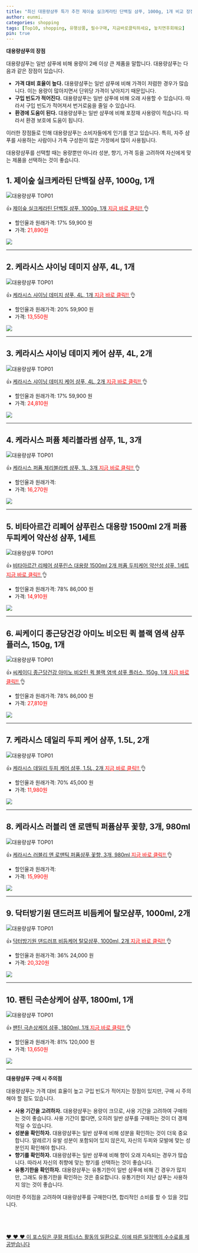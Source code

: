 ```yaml
---
title: "최신 대용량샴푸 특가 추천 제이숲 실크케라틴 단백질 샴푸, 1000g, 1개 비교 장점"
author: eunmi.
categories: shopping
tags: [Top10, shopping, 유행상품, 필수구매, 지금바로클릭하세요, 놓치면후회해요]
pin: true
---
```

**대용량샴푸의 장점**

대용량샴푸는 일반 샴푸에 비해 용량이 2배 이상 큰 제품을 말합니다. 대용량샴푸는 다음과 같은 장점이 있습니다.

* **가격 대비 효율이 높다.** 대용량샴푸는 일반 샴푸에 비해 가격이 저렴한 경우가 많습니다. 이는 용량이 많아지면서 단위당 가격이 낮아지기 때문입니다.
* **구입 빈도가 적어진다.** 대용량샴푸는 일반 샴푸에 비해 오래 사용할 수 있습니다. 따라서 구입 빈도가 적어져서 번거로움을 줄일 수 있습니다.
* **환경에 도움이 된다.** 대용량샴푸는 일반 샴푸에 비해 포장재 사용량이 적습니다. 따라서 환경 보호에 도움이 됩니다.

이러한 장점들로 인해 대용량샴푸는 소비자들에게 인기를 얻고 있습니다. 특히, 자주 샴푸를 사용하는 사람이나 가족 구성원이 많은 가정에서 많이 사용됩니다.

대용량샴푸를 선택할 때는 용량뿐만 아니라 성분, 향기, 가격 등을 고려하여 자신에게 맞는 제품을 선택하는 것이 좋습니다.

   

## 1. 제이숲 실크케라틴 단백질 샴푸, 1000g, 1개

![대용량샴푸 TOP01](https://thumbnail9.coupangcdn.com/thumbnails/remote/230x230ex/image/retail/images/5891976117176072-8105b91f-dfad-4e4d-8483-4b246e2f94f5.jpg)


👍 [제이숲 실크케라틴 단백질 샴푸, 1000g, 1개 <font color=red> 지금 바로 클릭!! </font> ](https://link.coupang.com/re/AFFSDP?lptag=AF3617701&subid=GithubCoopas&pageKey=54624051&traceid=V0-153&itemId=190592156&vendorItemId=72423711159) 👌 


- 할인율과 원래가격: 17%  59,900   원
- 가격: <span style='color:red'>21,890원</span>

[![](/discount_price.png)](https://link.coupang.com/re/AFFSDP?lptag=AF3617701&subid=GithubCoopas&pageKey=54624051&traceid=V0-153&itemId=190592156&vendorItemId=72423711159)

---


   

## 2. 케라시스 샤이닝 데미지 샴푸, 4L, 1개

![대용량샴푸 TOP01](https://thumbnail10.coupangcdn.com/thumbnails/remote/230x230ex/image/retail/images/212212081355735-7e0c0f00-a280-4d2a-8767-784d6a3b1ed3.jpg)


👍 [케라시스 샤이닝 데미지 샴푸, 4L, 1개 <font color=red> 지금 바로 클릭!! </font> ](https://link.coupang.com/re/AFFSDP?lptag=AF3617701&subid=GithubCoopas&pageKey=309381879&traceid=V0-153&itemId=18150895378&vendorItemId=5388768025) 👌 


- 할인율과 원래가격: 20%  59,900   원
- 가격: <span style='color:red'>13,550원</span>

[![](/discount_price.png)](https://link.coupang.com/re/AFFSDP?lptag=AF3617701&subid=GithubCoopas&pageKey=309381879&traceid=V0-153&itemId=18150895378&vendorItemId=5388768025)

---


   

## 3. 케라시스 샤이닝 데미지 케어 샴푸, 4L, 2개

![대용량샴푸 TOP01](https://thumbnail10.coupangcdn.com/thumbnails/remote/230x230ex/image/retail/images/6356248716327967-9251d994-ef2c-480a-a241-81444116474b.jpg)


👍 [케라시스 샤이닝 데미지 케어 샴푸, 4L, 2개 <font color=red> 지금 바로 클릭!! </font> ](https://link.coupang.com/re/AFFSDP?lptag=AF3617701&subid=GithubCoopas&pageKey=309381879&traceid=V0-153&itemId=18305030&vendorItemId=85072864205) 👌 


- 할인율과 원래가격: 17%  59,900   원
- 가격: <span style='color:red'>24,810원</span>

[![](/discount_price.png)](https://link.coupang.com/re/AFFSDP?lptag=AF3617701&subid=GithubCoopas&pageKey=309381879&traceid=V0-153&itemId=18305030&vendorItemId=85072864205)

---


   

## 4. 케라시스 퍼퓸 체리블라썸 샴푸, 1L, 3개

![대용량샴푸 TOP01](https://thumbnail10.coupangcdn.com/thumbnails/remote/230x230ex/image/retail/images/8475203990925693-ece47c6d-62d9-4c52-a11e-190b028cf283.jpg)


👍 [케라시스 퍼퓸 체리블라썸 샴푸, 1L, 3개 <font color=red> 지금 바로 클릭!! </font> ](https://link.coupang.com/re/AFFSDP?lptag=AF3617701&subid=GithubCoopas&pageKey=6424733410&traceid=V0-153&itemId=18626870454&vendorItemId=71969868973) 👌 


- 할인율과 원래가격: 
- 가격: <span style='color:red'>16,270원</span>

[![](/discount_price.png)](https://link.coupang.com/re/AFFSDP?lptag=AF3617701&subid=GithubCoopas&pageKey=6424733410&traceid=V0-153&itemId=18626870454&vendorItemId=71969868973)

---


   

## 5. 비타아르간 리페어 샴푸린스 대용량 1500ml 2개 퍼퓸 두피케어 약산성 샴푸, 1세트

![대용량샴푸 TOP01](https://thumbnail8.coupangcdn.com/thumbnails/remote/230x230ex/image/vendor_inventory/cfc0/de4f000cef266ce195fcf1c8b6a66646348df7b21f2760076a9153e7b1de.jpg)


👍 [비타아르간 리페어 샴푸린스 대용량 1500ml 2개 퍼퓸 두피케어 약산성 샴푸, 1세트 <font color=red> 지금 바로 클릭!! </font> ](https://link.coupang.com/re/AFFSDP?lptag=AF3617701&subid=GithubCoopas&pageKey=7536956692&traceid=V0-153&itemId=19803575157&vendorItemId=79560622983) 👌 


- 할인율과 원래가격: 78%  86,000   원
- 가격: <span style='color:red'>14,910원</span>

[![](/discount_price.png)](https://link.coupang.com/re/AFFSDP?lptag=AF3617701&subid=GithubCoopas&pageKey=7536956692&traceid=V0-153&itemId=19803575157&vendorItemId=79560622983)

---


   

## 6. 씨케이디 종근당건강 아미노 비오틴 퀵 블랙 염색 샴푸 플러스, 150g, 1개

![대용량샴푸 TOP01](https://thumbnail6.coupangcdn.com/thumbnails/remote/230x230ex/image/retail/images/632216987900272-a56470dc-dd97-49ed-9fa4-b0a0e238891c.jpg)


👍 [씨케이디 종근당건강 아미노 비오틴 퀵 블랙 염색 샴푸 플러스, 150g, 1개 <font color=red> 지금 바로 클릭!! </font> ](https://link.coupang.com/re/AFFSDP?lptag=AF3617701&subid=GithubCoopas&pageKey=7262173305&traceid=V0-153&itemId=18532427081&vendorItemId=85670784408) 👌 


- 할인율과 원래가격: 78%  86,000   원
- 가격: <span style='color:red'>27,810원</span>

[![](/discount_price.png)](https://link.coupang.com/re/AFFSDP?lptag=AF3617701&subid=GithubCoopas&pageKey=7262173305&traceid=V0-153&itemId=18532427081&vendorItemId=85670784408)

---


   

## 7. 케라시스 데일리 두피 케어 샴푸, 1.5L, 2개

![대용량샴푸 TOP01](https://thumbnail9.coupangcdn.com/thumbnails/remote/230x230ex/image/retail/images/1fafbbec-b039-4fac-a09f-8378825e9423736481844785514348.png)


👍 [케라시스 데일리 두피 케어 샴푸, 1.5L, 2개 <font color=red> 지금 바로 클릭!! </font> ](https://link.coupang.com/re/AFFSDP?lptag=AF3617701&subid=GithubCoopas&pageKey=126152620&traceid=V0-153&itemId=16923431231&vendorItemId=85322506782) 👌 


- 할인율과 원래가격: 70%  45,000   원
- 가격: <span style='color:red'>11,980원</span>

[![](/discount_price.png)](https://link.coupang.com/re/AFFSDP?lptag=AF3617701&subid=GithubCoopas&pageKey=126152620&traceid=V0-153&itemId=16923431231&vendorItemId=85322506782)

---


   

## 8. 케라시스 러블리 앤 로맨틱 퍼퓸샴푸 꽃향, 3개, 980ml

![대용량샴푸 TOP01](https://thumbnail7.coupangcdn.com/thumbnails/remote/230x230ex/image/retail/images/552289089724582-9f2fc0aa-e9af-4071-98e2-2a0581e1a665.jpg)


👍 [케라시스 러블리 앤 로맨틱 퍼퓸샴푸 꽃향, 3개, 980ml <font color=red> 지금 바로 클릭!! </font> ](https://link.coupang.com/re/AFFSDP?lptag=AF3617701&subid=GithubCoopas&pageKey=7151994731&traceid=V0-153&itemId=18626823963&vendorItemId=70408875361) 👌 


- 할인율과 원래가격: 
- 가격: <span style='color:red'>15,990원</span>

[![](/discount_price.png)](https://link.coupang.com/re/AFFSDP?lptag=AF3617701&subid=GithubCoopas&pageKey=7151994731&traceid=V0-153&itemId=18626823963&vendorItemId=70408875361)

---


   

## 9. 닥터방기원 댄드러프 비듬케어 탈모샴푸, 1000ml, 2개

![대용량샴푸 TOP01](https://thumbnail8.coupangcdn.com/thumbnails/remote/230x230ex/image/retail/images/8834566958435142-1a7bcb37-550e-4b3a-b25b-d0cd7772925e.jpg)


👍 [닥터방기원 댄드러프 비듬케어 탈모샴푸, 1000ml, 2개 <font color=red> 지금 바로 클릭!! </font> ](https://link.coupang.com/re/AFFSDP?lptag=AF3617701&subid=GithubCoopas&pageKey=1852422474&traceid=V0-153&itemId=18626822037&vendorItemId=71136410714) 👌 


- 할인율과 원래가격: 36%  24,000   원
- 가격: <span style='color:red'>20,320원</span>

[![](/discount_price.png)](https://link.coupang.com/re/AFFSDP?lptag=AF3617701&subid=GithubCoopas&pageKey=1852422474&traceid=V0-153&itemId=18626822037&vendorItemId=71136410714)

---


   

## 10. 팬틴 극손상케어 샴푸, 1800ml, 1개

![대용량샴푸 TOP01](https://thumbnail6.coupangcdn.com/thumbnails/remote/230x230ex/image/retail/images/250196255896092-48dbe3c2-ef94-44c9-bd84-50c17154fecd.jpg)


👍 [팬틴 극손상케어 샴푸, 1800ml, 1개 <font color=red> 지금 바로 클릭!! </font> ](https://link.coupang.com/re/AFFSDP?lptag=AF3617701&subid=GithubCoopas&pageKey=7006899364&traceid=V0-153&itemId=17204463660&vendorItemId=83459294724) 👌 


- 할인율과 원래가격: 81%  120,000   원
- 가격: <span style='color:red'>13,650원</span>

[![](/discount_price.png)](https://link.coupang.com/re/AFFSDP?lptag=AF3617701&subid=GithubCoopas&pageKey=7006899364&traceid=V0-153&itemId=17204463660&vendorItemId=83459294724)

---
**대용량샴푸 구매 시 주의점**

대용량샴푸는 가격 대비 효율이 높고 구입 빈도가 적어지는 장점이 있지만, 구매 시 주의해야 할 점도 있습니다.

* **사용 기간을 고려하자.** 대용량샴푸는 용량이 크므로, 사용 기간을 고려하여 구매하는 것이 좋습니다. 사용 기간이 짧다면, 오히려 일반 샴푸를 구매하는 것이 더 경제적일 수 있습니다.
* **성분을 확인하자.** 대용량샴푸는 일반 샴푸에 비해 성분을 확인하는 것이 더욱 중요합니다. 알레르기 유발 성분이 포함되어 있지 않은지, 자신의 두피와 모발에 맞는 성분인지 확인해야 합니다.
* **향기를 확인하자.** 대용량샴푸는 일반 샴푸에 비해 향이 오래 지속되는 경우가 많습니다. 따라서 자신의 취향에 맞는 향기를 선택하는 것이 좋습니다.
* **유통기한을 확인하자.** 대용량샴푸는 유통기한이 일반 샴푸에 비해 긴 경우가 많지만, 그래도 유통기한을 확인하는 것은 중요합니다. 유통기한이 지난 샴푸는 사용하지 않는 것이 좋습니다.

이러한 주의점을 고려하여 대용량샴푸를 구매한다면, 합리적인 소비를 할 수 있을 것입니다.<br><br><br><br><br> [ ❤ ❤ ❤ 이 포스팅은 쿠팡 파트너스 활동의 일환으로, 이에 따른 일정액의 수수료를 제공받습니다](https://link.coupang.com/a/bcEFyh)
